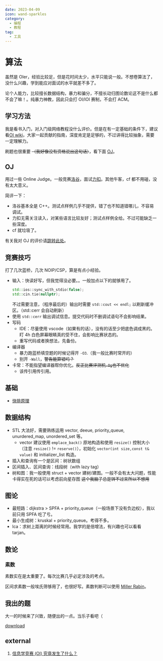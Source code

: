 ```yaml
---
date: 2023-04-09
icon: wand-sparkles
category:
  - 编程
  - 教程
tag:
  - 工具
---
```


# 算法

虽然是 OIer，经验比较足，但是花时间太少，水平只能说一般。不想卷算法了，没什么兴趣，学到能应对面试的水平就差不多了。

论个人能力，比较擅长数据结构，暴力和骗分，不擅长动归图论数论<span class="heimu" title="你知道的太多了">这不是什么都不会了嘛！</span>。纯暴力神教，因此只会打 OI/IOI 赛制，不会打 ACM。

## 学习方法

我是看书入门，对入门级网络教程没什么评价。但是在有一定基础的条件下，建议看[OI wiki](https://oi.wiki/)，大家一起贡献的指南，深度肯定是足够的，不过讲得比较抽象，需要一定理解力。

刷题也很重要 ~~（我好像没有资格说出这句话）~~，看下面 [OJ](#oj)。

## OJ

用过一些 Online Judge。一般竞赛[洛谷](https://www.luogu.com.cn/)，面试[力扣](https://leetcode.cn/problemset/)。其他牛客，cf 都不用碰，没有太大意义。

简评一下：

- 洛谷基本全是 C++。测试点样例几乎不提供，错了也不知道错哪儿，不容易调试。
- 力扣无需关注读入，对某些语言比较友好；测试点样例全给。不过可能缺乏一些深度。
- cf 就垃圾了。

有关我对 OJ 的评价请[跳转此处](../gossip/hope.md#对算法竞赛-oj-contest的希望)。

## 竞赛技巧

打了几次蓝桥，几次 NOIP/CSP，算是有点小经验。

- 输入：快读好写，但我觉得没必要。。一般加点以下的就够用了。
  ```cpp
  std::ios::sync_with_stdio(false);
  std::cin.tie(nullptr);
  ```
  不过需要注意，（程序最后的）输出时需要 `std::cout << endl;` 以刷新缓冲区。（std::cerr 会自动刷新）
- 使用 `std::cerr` 输出调试信息。提交代码时不删调试语句不会影响结果。
- 写码
  - IDE：尽量使用 vscode（如果有的话），没有的话至少把底色调成黑的。盯 4h 白色屏幕眼睛真的受不住，会影响比赛状态的。
  - 重写代码或者换想法，先备份。
- 编译器
  - 暴力跑蓝桥填空题的时候记得开 `-O3`.（我一般比赛时常开的）
  - 别开 `-Wall`，~~警告能算错吗？~~
- 卡常：不能指望编译器帮你优化。~~反正比赛评测机`-Og`也不优化~~
  - 该传引用传引用。

## 基础

- [快排原理](https://github.com/sisterAn/JavaScript-Algorithms/issues/70)

## 数据结构

- STL 大法好，需要熟练运用 vector, deeue, priority_queue, unurdered_map, unordered_set 等。
  - vector 建议使用 `emplace_back()` 原地构造和使用 `resize()` 控制大小（注意 `resize()` != `reserve()`），初始化 `vector(int size,const t& value)` 和 initializer_list 构造。
- 插入和查询有一个是区间：树状数组
- 区间插入、区间查询：线段树（with lazy tag）
- 树和图：我一般使用 struct + vector 建树/建图。一般不会有太大问题，性能卡得实在死的话可以考虑前向星存图 ~~这个我脑子总是转不过来所以不想用~~

## 图论

- 最短路：dijkstra > SPFA + priority_queue（一般场景下没有负边权），我以前只用 SPFA 吃了亏。
- 最小生成树：kruskal + priority_queue。考得不多。
- lca：求树上距离的时候经常用。我学的是倍增法，有兴趣也可以看看 tarjan。

## 数论

### 素数

素数实在是太重要了。每次比赛几乎必定涉及的考点。

区间求素数一般埃氏筛够用了，也很好写。素数判断可以使用 [Miller Rabin](https://zhuanlan.zhihu.com/p/349360074)。

## 我出的题

大一的时候来了兴致，随便出的一点。当乐子看吧（

[download](https://github.com/lxl66566/lxl66566.github.io/releases/download/storate/AbsoluteX.s_confusion.pdf)

## external

1. [信息学竞赛 (OI) 究竟发生了什么？](https://www.bilibili.com/video/BV1di421f7L5)
